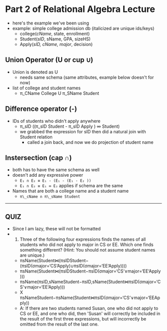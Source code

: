 # Part 2 of Relational Algebra Lecture
- here's the example we've been using
- example: simple college admission db (italicized are unique ids/keys)
    - college(*cName*, state, enrollment)
    - Student(*sID*, sName, GPA, sizeHS)
    - Apply(*sID, cName, major*, decision)

## Union Operator (U or cup ∪)
- Union is denoted as U
    - needs same schema (same attributes, example below doesn't for now)
- list of college and student names
    - π\_CName College U π\_SName Student

## Difference operator (-)
- IDs of students who didn't apply anywhere
    -  π\_sID ((π\_sID Student - π\_sID Apply ) ∞ Student)
    - we grabbed the expression for sID then did a natural join with Student relation
        - called a join back, and now we do projection of student name

## Instersection (cap ∩)
- both has to have the same schema as well
- doesn't add any expressive power
    - `E₁ ∩ E₂ ≡ E₁ - (E₁ - (E₁ - E₂ ))`
    - `E₁ ∩ E₂ ≡ E₁ ∞ E₂` applies if schema are the same
- Names that are both a college name and a student name
    - `π\_cName ∩ π\_sName Student `

___

## QUIZ
- Since I am lazy, these will not be formatted
- 1. Three of the following four expressions finds the names of all students who did not apply to major in CS or EE. Which one finds something different? (Hint: You should not assume student names are unique.)
    - πsName(Student⋈(πsIDStudent−(πsID(σmajor=‘CS‘Apply)∪πsID(σmajor=‘EE‘Apply))))
    - πsName(Student⋈(πsIDStudent−πsID(σmajor=‘CS‘∨major=‘EE‘Apply)))
    - πsName(πsID,sNameStudent−πsID,sName(Student⋈πsID(σmajor=‘CS‘∨major=‘EE‘Apply)))
    - X πsNameStudent−πsName(Student⋈πsID(σmajor=‘CS‘∨major=‘EEApply))
    - A: If there are two students named Susan, one who did not apply to CS or EE, and one who did, then 'Susan' will correctly be included in the result of the first three expressions, but will incorrectly be omitted from the result of the last one.

 
